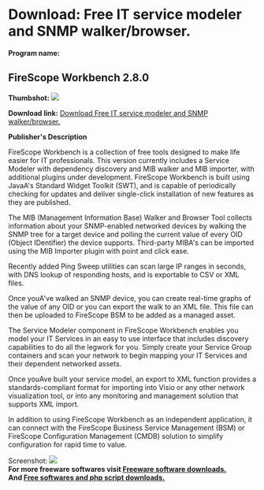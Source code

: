 # Download: Free IT service modeler and SNMP walker/browser.

**Program name:**

## FireScope Workbench 2.8.0

  
**Thumbshot:** ![](http://www.freewarefiles.com/screenshot/firescopewrkbnch_md.jpg)   
  
**Download link:** [Download Free IT service modeler and SNMP walker/browser.](http://freesoftwares.boysofts.com/FireScope-Workbench_program_43807.html)  
  


**Publisher's Description**  
  


FireScope Workbench is a collection of free tools designed to make life easier for IT professionals. This version currently includes a Service Modeler with dependency discovery and MIB walker and MIB importer, with additional plugins under development. FireScope Workbench is built using JavaA's Standard Widget Toolkit (SWT), and is capable of periodically checking for updates and deliver single-click installation of new features as they are published. 

The MIB (Management Information Base) Walker and Browser Tool collects information about your SNMP-enabled networked devices by walking the SNMP tree for a target device and polling the current value of every OID (Object IDentifier) the device supports. Third-party MIBA's can be imported using the MIB Importer plugin with point and click ease.

Recently added Ping Sweep utilities can scan large IP ranges in seconds, with DNS lookup of responding hosts, and is exportable to CSV or XML files.

Once youA've walked an SNMP device, you can create real-time graphs of the value of any OID or you can export the walk to an XML file. This file can then be uploaded to FireScope BSM to be added as a managed asset. 

The Service Modeler component in FireScope Workbench enables you model your IT Services in an easy to use interface that includes discovery capabilities to do all the legwork for you. Simply create your Service Group containers and scan your network to begin mapping your IT Services and their dependent networked assets.

Once youAve built your service model, an export to XML function provides a standards-compliant format for importing into Visio or any other network visualization tool, or into any monitoring and management solution that supports XML import.

In addition to using FireScope Workbench as an independent application, it can connect with the FireScope Business Service Management (BSM) or FireScope Configuration Management (CMDB) solution to simplify configuration for rapid time to value.

  
  
Screenshot: ![](http://www.freewarefiles.com/screenshot/firescopewrkbnch.jpg)   
**For more freeware softwares visit [Freeware software downloads.](http://freesoftwares.boysofts.com/)**   
**And [Free softwares and php script downloads.](http://www.boysofts.com/)**
